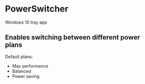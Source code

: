# PowerSwitcher

Windows 10 tray app

Enables switching between different power plans
-----------------------------------------------
Default plans:
- Max performance
- Balanced
- Power saving
